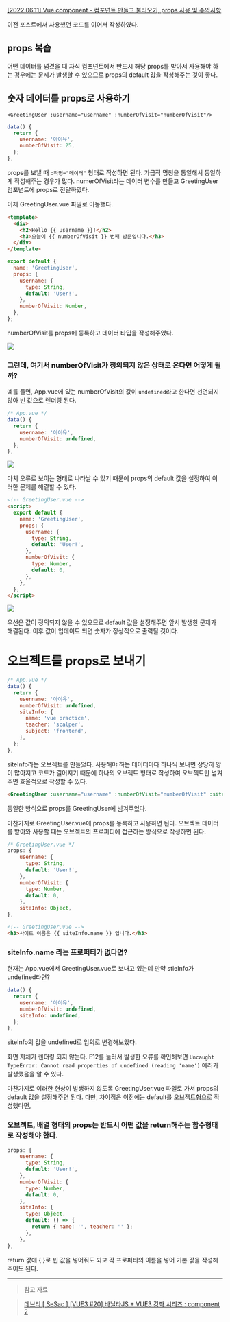 [[2022.06.11] Vue component - 컴포넌트 만들고 불러오기, props 사용 및 주의사항]()

이전 포스트에서 사용했던 코드를 이어서 작성하였다.

## props 복습

어떤 데이터를 넘겼을 때 자식 컴포넌트에서 반드시 해당 props를 받아서 사용해야 하는 경우에는 문제가 발생할 수 있으므로 props의 default 값을 작성해주는 것이 좋다.

## 숫자 데이터를 props로 사용하기

```
<GreetingUser :username="username" :numberOfVisit="numberOfVisit"/>

```

```javascript
data() {
  return {
    username: '아이유',
    numberOfVisit: 25,
  };
},
```

props를 보낼 때 `:작명="데이터"` 형태로 작성하면 된다.
가급적 명칭을 통일해서 동일하게 작성해주는 경우가 많다.
numerOfVisit라는 데이터 변수를 만들고 GreetingUser 컴포넌트에 props로 전달하였다.

이제 GreetingUser.vue 파일로 이동했다.

```html
<template>
  <div>
    <h2>Hello {{ username }}!</h2>
    <h3>오늘이 {{ numberOfVisit }} 번째 방문입니다.</h3>
  </div>
</template>
```

```javascript
export default {
  name: 'GreetingUser',
  props: {
    username: {
      type: String,
      default: 'User!',
    },
    numberOfVisit: Number,
  },
};
```

numberOfVisit를 props에 등록하고 데이터 타입을 작성해주었다.

![](https://velog.velcdn.com/images/reasonz/post/ea892d15-c947-478b-aea1-a784871d716a/image.png)

### 그런데, 여기서 numberOfVisit가 정의되지 않은 상태로 온다면 어떻게 될까?

예를 들면, App.vue에 있는 numberOfVisit의 값이 `undefined`라고 한다면 선언되지 않아 빈 값으로 렌더링 된다.

```javascript
/* App.vue */
data() {
  return {
    username: '아이유',
    numberOfVisit: undefined,
  };
},

```

![](https://velog.velcdn.com/images/reasonz/post/6a4190b3-d9c5-4974-9b69-2039828f550e/image.png)

마치 오류로 보이는 형태로 나타날 수 있기 때문에 props의 default 값을 설정하여 이러한 문제를 해결할 수 있다.

```html
<!-- GreetingUser.vue -->
<script>
  export default {
    name: 'GreetingUser',
    props: {
      username: {
        type: String,
        default: 'User!',
      },
      numberOfVisit: {
        type: Number,
        default: 0,
      },
    },
  };
</script>
```

![](https://velog.velcdn.com/images/reasonz/post/bfc94edf-d64a-4c07-a5e6-b461d03ffd6d/image.png)

우선은 값이 정의되지 않을 수 있으므로 default 값을 설정해주면 앞서 발생한 문제가 해결된다. 이후 값이 업데이트 되면 숫자가 정상적으로 출력될 것이다.

# 오브젝트를 props로 보내기

```javascript
/* App.vue */
data() {
  return {
    username: '아이유',
    numberOfVisit: undefined,
    siteInfo: {
      name: 'vue practice',
      teacher: 'scalper',
      subject: 'frontend',
    },
  };
},

```

siteInfo라는 오브젝트를 만들었다.
사용해야 하는 데이터마다 하나씩 보내면 상당히 양이 많아지고 코드가 길어지기 때문에 하나의 오브젝트 형태로 작성하여 오브젝트만 넘겨주면 효율적으로 작성할 수 있다.

```html
<GreetingUser :username="username" :numberOfVisit="numberOfVisit" :siteInfo="siteInfo" />
```

동일한 방식으로 props를 GreetingUser에 넘겨주었다.

마찬가지로 GreetingUser.vue에 props를 동록하고 사용하면 된다.
오브젝트 데이터를 받아와 사용할 때는 오브젝트의 프로퍼티에 접근하는 방식으로 작성하면 된다.

```javascript
/* GreetingUser.vue */
props: {
    username: {
      type: String,
      default: 'User!',
    },
    numberOfVisit: {
      type: Number,
      default: 0,
    },
    siteInfo: Object,
},
```

```html
<!-- GreetingUser.vue -->
<h3>사이트 이름은 {{ siteInfo.name }} 입니다.</h3>
```

### siteInfo.name 라는 프로퍼티가 없다면?

현재는 App.vue에서 GreetingUser.vue로 보내고 있는데 만약 stieInfo가 undefined라면?

```javascript
data() {
  return {
    username: '아이유',
    numberOfVisit: undefined,
    siteInfo: undefined,
  };
},
```

siteInfo의 값을 undefined로 임의로 변경해보았다.

화면 자체가 렌더링 되지 않는다. F12를 눌러서 발생한 오류를 확인해보면 `Uncaught TypeError: Cannot read properties of undefined (reading 'name')` 에러가 발생했음을 알 수 있다.

마찬가지로 이러한 현상이 발생하지 않도록 GreetingUser.vue 파일로 가서 props의 default 값을 설정해주면 된다.
다만, 차이점은 이전에는 default를 오브젝트형으로 작성했다면,

### 오브젝트, 배열 형태의 props는 반드시 어떤 값을 return해주는 함수형태로 작성해야 한다.

```javascript
props: {
    username: {
      type: String,
      default: 'User!',
    },
    numberOfVisit: {
      type: Number,
      default: 0,
    },
    siteInfo: {
      type: Object,
      default: () => {
        return { name: '', teacher: '' };
      },
    },
},
```

return 값에 { }로 빈 값을 넣어줘도 되고
각 프로퍼티의 이름을 넣어 기본 값을 작성해주어도 된다.

---

> 참고 자료

> [데브리 [ SeSac ] [VUE3 #20] 바닐라JS + VUE3 강좌 시리즈 : component 2](https://www.youtube.com/watch?v=iBV8RoJKnYs&list=PLpJDjPqxGWGrAEfHRAXf59m0krxxEzic5&index=20&ab_channel=%EB%8D%B0%EB%B8%8C%EB%A6%AC)
